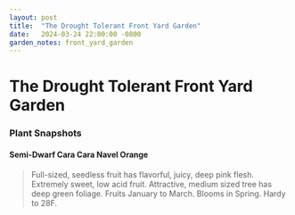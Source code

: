 ```yaml
---
layout: post
title:  "The Drought Tolerant Front Yard Garden"
date:   2024-03-24 22:00:00 -0800
garden_notes: front_yard_garden
---
```


The Drought Tolerant Front Yard Garden
======================================

### Plant Snapshots

#### Semi-Dwarf Cara Cara Navel Orange

> Full-sized, seedless fruit has flavorful, juicy, deep pink flesh. Extremely sweet, low acid fruit. Attractive, medium sized tree has deep green foliage. Fruits January to March. Blooms in Spring. Hardy to 28F.